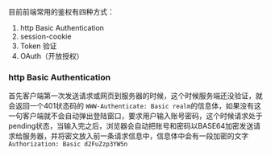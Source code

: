 目前前端常用的鉴权有四种方式：

1. http Basic Authentication
2. session-cookie
3. Token 验证
4. OAuth（开放授权）

### http Basic Authentication
首先客户端第一次发送请求或网页到服务器的时候，这个时候服务端还没验证，就会返回一个401状态码的 `WWW-Authenticate: Basic realm`的信息体，如果没有这一句客户端就不会自动弹出登陆窗口，要求用户输入账号密码，这个时候请求处于pending状态，当输入完之后，浏览器会自动把账号和密码以BASE64加密发送请求给服务器，并将密文放入前一条请求信息中，信息体中会有一段加密的文字`Authorization: Basic d2FuZzp3YW5n`